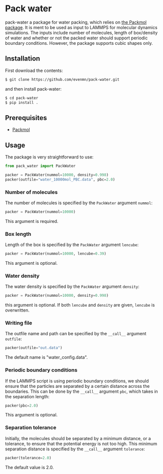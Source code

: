# Pack water
pack-water a package for water packing, which relies on [the Packmol package](http://m3g.iqm.unicamp.br/packmol/home.shtml). It is ment to be used as input to LAMMPS for molecular dynamics simulations. The inputs include number of molecules, length of box/density of water and whether or not the packed water should support periodic boundary conditions. However, the package supports cubic shapes only. 

## Installation
First download the contents:
``` bash
$ git clone https://github.com/evenmn/pack-water.git
```
and then install pack-water:
``` bash
$ cd pack-water
$ pip install .
```

## Prerequisites
- [Packmol](http://m3g.iqm.unicamp.br/packmol/home.shtml)

## Usage
The package is very straightforward to use:

``` python
from pack_water import PackWater

packer = PackWater(nummol=10000, density=0.998)
packer(outfile="water_10000mol_PBC.data", pbc=2.0)
```

### Number of molecules
The number of molecules is specified by the ```PackWater``` argument ```nummol```:
``` python
packer = PackWater(nummol=10000)
```
This argument is required.

### Box length
Length of the box is specified by the ```PackWater``` argument ```lencube```:
``` python
packer = PackWater(nummol=10000, lencube=0.39)
```
This argument is optional.

### Water density
The water density is specified by the ```PackWater``` argument ```density```:
``` python
packer = PackWater(nummol=10000, density=0.998)
```
this argument is optional. If both ```lencube``` and ```density``` are given, ```lencube``` is overwritten.

### Writing file
The outfile name and path can be specified by the ```__call__``` argument ```outfile```:
``` python
packer(outfile="out.data")
```
The default name is "water_config.data".

### Periodic boundary conditions
If the LAMMPS script is using periodic boundary conditions, we should ensure that the particles are separated by a certain distance across the boundaries. This can be done by the ```__call__``` argument ```pbc```, which takes in the separation length:
``` python
packer(pbc=2.0)
```
This argument is optional.

### Separation tolerance
Initially, the molecules should be separated by a minimum distance, or a tolerance, to ensure that the potential energy is not too high. This minimum separation distance is specified by the ```__call__``` argument ```tolerance```:
``` python
packer(tolerance=2.0)
```
The default value is 2.0.
